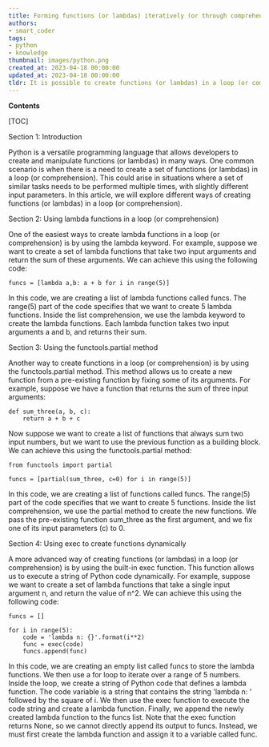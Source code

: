 ```yaml
---
title: Forming functions (or lambdas) iteratively (or through comprehension)
authors:
- smart_coder
tags:
- python
- knowledge
thumbnail: images/python.png
created_at: 2023-04-18 00:00:00
updated_at: 2023-04-18 00:00:00
tldr: It is possible to create functions (or lambdas) in a loop (or comprehension) in Python using the `def` or `lambda` keyword and then call the function or lambda.
---
```


**Contents**

[TOC]

Section 1: Introduction

Python is a versatile programming language that allows developers to create and manipulate functions (or lambdas) in many ways. One common scenario is when there is a need to create a set of functions (or lambdas) in a loop (or comprehension). This could arise in situations where a set of similar tasks needs to be performed multiple times, with slightly different input parameters. In this article, we will explore different ways of creating functions (or lambdas) in a loop (or comprehension).

Section 2: Using lambda functions in a loop (or comprehension)

One of the easiest ways to create lambda functions in a loop (or comprehension) is by using the lambda keyword. For example, suppose we want to create a set of lambda functions that take two input arguments and return the sum of these arguments. We can achieve this using the following code:

```
funcs = [lambda a,b: a + b for i in range(5)]
```

In this code, we are creating a list of lambda functions called funcs. The range(5) part of the code specifies that we want to create 5 lambda functions. Inside the list comprehension, we use the lambda keyword to create the lambda functions. Each lambda function takes two input arguments a and b, and returns their sum.

Section 3: Using the functools.partial method

Another way to create functions in a loop (or comprehension) is by using the functools.partial method. This method allows us to create a new function from a pre-existing function by fixing some of its arguments. For example, suppose we have a function that returns the sum of three input arguments:

```
def sum_three(a, b, c):
    return a + b + c
```

Now suppose we want to create a list of functions that always sum two input numbers, but we want to use the previous function as a building block. We can achieve this using the functools.partial method:

```
from functools import partial

funcs = [partial(sum_three, c=0) for i in range(5)]
```

In this code, we are creating a list of functions called funcs. The range(5) part of the code specifies that we want to create 5 functions. Inside the list comprehension, we use the partial method to create the new functions. We pass the pre-existing function sum_three as the first argument, and we fix one of its input parameters (c) to 0.

Section 4: Using exec to create functions dynamically

A more advanced way of creating functions (or lambdas) in a loop (or comprehension) is by using the built-in exec function. This function allows us to execute a string of Python code dynamically. For example, suppose we want to create a set of lambda functions that take a single input argument n, and return the value of n^2. We can achieve this using the following code:

```
funcs = []

for i in range(5):
    code = 'lambda n: {}'.format(i**2)
    func = exec(code)
    funcs.append(func)
```

In this code, we are creating an empty list called funcs to store the lambda functions. We then use a for loop to iterate over a range of 5 numbers. Inside the loop, we create a string of Python code that defines a lambda function. The code variable is a string that contains the string 'lambda n: ' followed by the square of i. We then use the exec function to execute the code string and create a lambda function. Finally, we append the newly created lambda function to the funcs list. Note that the exec function returns None, so we cannot directly append its output to funcs. Instead, we must first create the lambda function and assign it to a variable called func.
